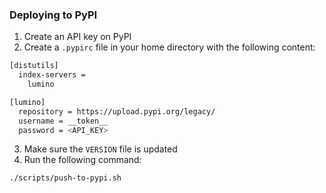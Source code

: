 ### Deploying to PyPI

1. Create an API key on PyPI
2. Create a `.pypirc` file in your home directory with the following content:
```bash
[distutils]
  index-servers =
    lumino

[lumino]
  repository = https://upload.pypi.org/legacy/
  username = __token__
  password = <API_KEY>
```
    
3. Make sure the `VERSION` file is updated
4. Run the following command:
```bash
./scripts/push-to-pypi.sh
```